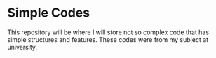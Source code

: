 # Simple Codes
This repository will be where I will store not so complex code that has simple structures and features.
These codes were from my subject at university.
